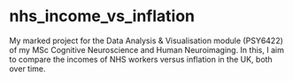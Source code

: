 # nhs_income_vs_inflation
My marked project for the Data Analysis &amp; Visualisation module (PSY6422) of my MSc Cognitive Neuroscience and Human Neuroimaging. In this, I aim to compare the incomes of NHS workers versus inflation in the UK, both over time.
